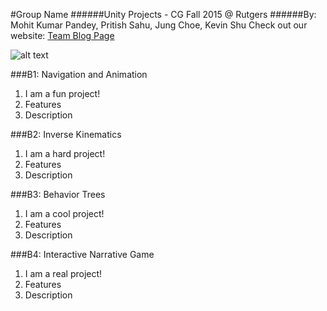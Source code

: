 #Group Name
######Unity Projects - CG Fall 2015 @ Rutgers
######By: Mohit Kumar Pandey, Pritish Sahu, Jung Choe, Kevin Shu
Check out our website: [Team Blog Page](https://cgf1524rutgers.wordpress.com/ "Wordpress")

![alt text](teamLogo.png)

###B1: Navigation and Animation
1. I am a fun project!
2. Features
3. Description

###B2: Inverse Kinematics
1. I am a hard project!
2. Features
3. Description

###B3: Behavior Trees
1. I am a cool project!
2. Features
3. Description

###B4: Interactive Narrative Game
1. I am a real project!
2. Features
3. Description
